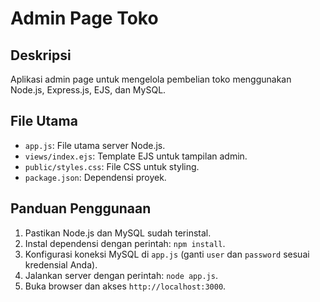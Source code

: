 # Admin Page Toko

## Deskripsi
Aplikasi admin page untuk mengelola pembelian toko menggunakan Node.js, Express.js, EJS, dan MySQL.

## File Utama
- `app.js`: File utama server Node.js.
- `views/index.ejs`: Template EJS untuk tampilan admin.
- `public/styles.css`: File CSS untuk styling.
- `package.json`: Dependensi proyek.

## Panduan Penggunaan
1. Pastikan Node.js dan MySQL sudah terinstal.
2. Instal dependensi dengan perintah: `npm install`.
3. Konfigurasi koneksi MySQL di `app.js` (ganti `user` dan `password` sesuai kredensial Anda).
4. Jalankan server dengan perintah: `node app.js`.
5. Buka browser dan akses `http://localhost:3000`.
